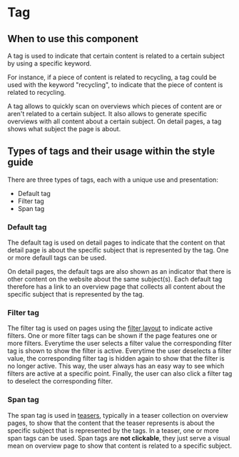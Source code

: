 # Tag

## When to use this component

A tag is used to indicate that certain content is related to a certain subject by using a specific keyword.

For instance, if a piece of content is related to recycling, a tag could be used with the keyword "recycling", to indicate that the piece of content is related to recycling.

A tag allows to quickly scan on overviews which pieces of content are or aren't related to a certain subject. It also allows to generate specific overviews with all content about a certain subject. On detail pages, a tag shows what subject the page is about.

## Types of tags and their usage within the style guide

There are three types of tags, each with a unique use and presentation:
* Default tag
* Filter tag
* Span tag

### Default tag

The default tag is used on detail pages to indicate that the content on that detail page is about the specific subject that is represented by the tag. One or more defaull tags can be used. 

On detail pages, the default tags are also shown as an indicator that there is other content on the website about the same subject(s). Each default tag therefore has a link to an overview page that collects all content about the specific subject that is represented by the tag.

### Filter tag

The filter tag is used on pages using the <a href="{{path './filter-layout'}}">filter layout</a> to indicate active filters. One or more filter tags can be shown if the page features one or more filters. Everytime the user selects a filter value the corresponding filter tag is shown to show the filter is active. Everytime the user deselects a filter value, the corresponding filter tag is hidden again to show that the filter is no longer active. This way, the user always has an easy way to see which filters are active at a specific point. Finally, the user can also click a filter tag to deselect the corresponding filter.

### Span tag

The span tag is used in <a href="{{path './teaser'}}">teasers</a>, typically in a teaser collection on overview pages, to show that the content that the teaser represents is about the specific subject that is represented by the tags. In a teaser, one or more span tags can be used. Span tags are **not clickable**, they just serve a visual mean on overview page to show that content is related to a specific subject.